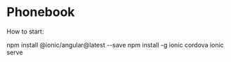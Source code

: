 # Phonebook
How to start:

npm install @ionic/angular@latest --save
npm install -g ionic cordova
ionic serve

